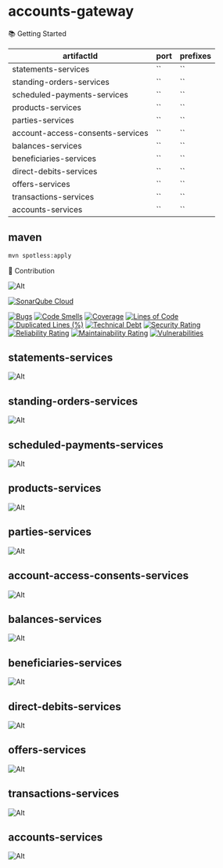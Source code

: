 # accounts-gateway

📚 Getting Started

| artifactId                       | port | prefixes |
| -------------------------------- | ---- | -------- |
| statements-services              | ``   | ``       |
| standing-orders-services         | ``   | ``       |
| scheduled-payments-services      | ``   | ``       |
| products-services                | ``   | ``       |
| parties-services                 | ``   | ``       |
| account-access-consents-services | ``   | ``       |
| balances-services                | ``   | ``       |
| beneficiaries-services           | ``   | ``       |
| direct-debits-services           | ``   | ``       |
| offers-services                  | ``   | ``       |
| transactions-services            | ``   | ``       |
| accounts-services                | ``   | ``       |

## maven

```bash
mvn spotless:apply
```

🤝 Contribution

![Alt](https://repobeats.axiom.co/api/embed/ce590956b8ebc62a7741645192d307c1422aa229.svg "Repobeats analytics image")

[![SonarQube Cloud](https://sonarcloud.io/images/project_badges/sonarcloud-light.svg)](https://sonarcloud.io/summary/new_code?id=rock-hu_accounts-gateway)

[![Bugs](https://sonarcloud.io/api/project_badges/measure?project=rock-hu_accounts-gateway&metric=bugs)](https://sonarcloud.io/summary/new_code?id=rock-hu_accounts-gateway)
[![Code Smells](https://sonarcloud.io/api/project_badges/measure?project=rock-hu_accounts-gateway&metric=code_smells)](https://sonarcloud.io/summary/new_code?id=rock-hu_accounts-gateway)
[![Coverage](https://sonarcloud.io/api/project_badges/measure?project=rock-hu_accounts-gateway&metric=coverage)](https://sonarcloud.io/summary/new_code?id=rock-hu_accounts-gateway)
[![Lines of Code](https://sonarcloud.io/api/project_badges/measure?project=rock-hu_accounts-gateway&metric=ncloc)](https://sonarcloud.io/summary/new_code?id=rock-hu_accounts-gateway)
[![Duplicated Lines (%)](https://sonarcloud.io/api/project_badges/measure?project=rock-hu_accounts-gateway&metric=duplicated_lines_density)](https://sonarcloud.io/summary/new_code?id=rock-hu_accounts-gateway)
[![Technical Debt](https://sonarcloud.io/api/project_badges/measure?project=rock-hu_accounts-gateway&metric=sqale_index)](https://sonarcloud.io/summary/new_code?id=rock-hu_accounts-gateway)
[![Security Rating](https://sonarcloud.io/api/project_badges/measure?project=rock-hu_accounts-gateway&metric=security_rating)](https://sonarcloud.io/summary/new_code?id=rock-hu_accounts-gateway)
[![Reliability Rating](https://sonarcloud.io/api/project_badges/measure?project=rock-hu_accounts-gateway&metric=reliability_rating)](https://sonarcloud.io/summary/new_code?id=rock-hu_accounts-gateway)
[![Maintainability Rating](https://sonarcloud.io/api/project_badges/measure?project=rock-hu_accounts-gateway&metric=sqale_rating)](https://sonarcloud.io/summary/new_code?id=rock-hu_accounts-gateway)
[![Vulnerabilities](https://sonarcloud.io/api/project_badges/measure?project=rock-hu_accounts-gateway&metric=vulnerabilities)](https://sonarcloud.io/summary/new_code?id=rock-hu_accounts-gateway)

## statements-services

![Alt](https://repobeats.axiom.co/api/embed/26ca811156510fc998e9e0d0e91c734c91fb9650.svg "Repobeats analytics image")

## standing-orders-services

![Alt](https://repobeats.axiom.co/api/embed/f9c25beed25974a06401d58b7480a1057d014820.svg "Repobeats analytics image")

## scheduled-payments-services

![Alt](https://repobeats.axiom.co/api/embed/dab2d0fe94928104a6f722a9754101f39af36a3b.svg "Repobeats analytics image")

## products-services

![Alt](https://repobeats.axiom.co/api/embed/f4b7880d4fe85e9f7db810e6e4b426a4bd99b650.svg "Repobeats analytics image")

## parties-services

![Alt](https://repobeats.axiom.co/api/embed/52217b87d2808f9940544d3215ed3faf27cab1ba.svg "Repobeats analytics image")

## account-access-consents-services

![Alt](https://repobeats.axiom.co/api/embed/6c70cd7eb66e6457dd1727fbbfa6ce27a244338f.svg "Repobeats analytics image")

## balances-services

![Alt](https://repobeats.axiom.co/api/embed/b2ad9b64663048e058a2ecb5edf2fdaa1f7ea582.svg "Repobeats analytics image")

## beneficiaries-services

![Alt](https://repobeats.axiom.co/api/embed/d53d2f110bb50afe70b2c3f629356a759f1e937b.svg "Repobeats analytics image")

## direct-debits-services

![Alt](https://repobeats.axiom.co/api/embed/88b771be9ec04479f1b8b76e9149bbb6ef4f62a4.svg "Repobeats analytics image")

## offers-services

![Alt](https://repobeats.axiom.co/api/embed/d4cf7922479fcc3027db9951a907371eb1e94a68.svg "Repobeats analytics image")

## transactions-services

![Alt](https://repobeats.axiom.co/api/embed/8897fd43477dc415ecf1badc195245524eb04eab.svg "Repobeats analytics image")

## accounts-services

![Alt](https://repobeats.axiom.co/api/embed/e8afd5ff3e9fb9aba37dca4431dfa130703000b4.svg "Repobeats analytics image")
